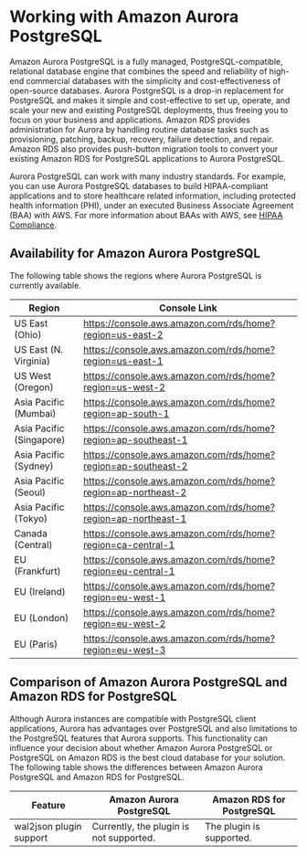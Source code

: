 # Working with Amazon Aurora PostgreSQL<a name="Aurora.AuroraPostgreSQL"></a>

Amazon Aurora PostgreSQL is a fully managed, PostgreSQL\-compatible, relational database engine that combines the speed and reliability of high\-end commercial databases with the simplicity and cost\-effectiveness of open\-source databases\. Aurora PostgreSQL is a drop\-in replacement for PostgreSQL and makes it simple and cost\-effective to set up, operate, and scale your new and existing PostgreSQL deployments, thus freeing you to focus on your business and applications\. Amazon RDS provides administration for Aurora by handling routine database tasks such as provisioning, patching, backup, recovery, failure detection, and repair\. Amazon RDS also provides push\-button migration tools to convert your existing Amazon RDS for PostgreSQL applications to Aurora PostgreSQL\.

Aurora PostgreSQL can work with many industry standards\. For example, you can use Aurora PostgreSQL databases to build HIPAA\-compliant applications and to store healthcare related information, including protected health information \(PHI\), under an executed Business Associate Agreement \(BAA\) with AWS\. For more information about BAAs with AWS, see [HIPAA Compliance](https://aws.amazon.com/compliance/hipaa-compliance/)\.

## Availability for Amazon Aurora PostgreSQL<a name="Aurora.AuroraPostgreSQL.Availability"></a>

The following table shows the regions where Aurora PostgreSQL is currently available\.


| Region | Console Link | 
| --- | --- | 
| US East \(Ohio\) | [https://console\.aws\.amazon\.com/rds/home?region=us\-east\-2](https://console.aws.amazon.com/rds/home?region=us-east-2) | 
| US East \(N\. Virginia\) | [https://console\.aws\.amazon\.com/rds/home?region=us\-east\-1](https://console.aws.amazon.com/rds/home?region=us-east-1) | 
| US West \(Oregon\) | [https://console\.aws\.amazon\.com/rds/home?region=us\-west\-2](https://console.aws.amazon.com/rds/home?region=us-west-2) | 
| Asia Pacific \(Mumbai\) | [https://console\.aws\.amazon\.com/rds/home?region=ap\-south\-1](https://console.aws.amazon.com/rds/home?region=ap-south-1) | 
| Asia Pacific \(Singapore\) | [https://console\.aws\.amazon\.com/rds/home?region=ap\-southeast\-1](https://console.aws.amazon.com/rds/home?region=ap-southeast-1) | 
| Asia Pacific \(Sydney\) | [https://console\.aws\.amazon\.com/rds/home?region=ap\-southeast\-2](https://console.aws.amazon.com/rds/home?region=ap-southeast-2) | 
| Asia Pacific \(Seoul\) | [https://console\.aws\.amazon\.com/rds/home?region=ap\-northeast\-2](https://console.aws.amazon.com/rds/home?region=ap-northeast-2) | 
| Asia Pacific \(Tokyo\) | [https://console\.aws\.amazon\.com/rds/home?region=ap\-northeast\-1](https://console.aws.amazon.com/rds/home?region=ap-northeast-1) | 
| Canada \(Central\) | [https://console\.aws\.amazon\.com/rds/home?region=ca\-central\-1](https://console.aws.amazon.com/rds/home?region=ca-central-1) | 
| EU \(Frankfurt\) | [https://console\.aws\.amazon\.com/rds/home?region=eu\-central\-1](https://console.aws.amazon.com/rds/home?region=eu-central-1) | 
| EU \(Ireland\) | [https://console\.aws\.amazon\.com/rds/home?region=eu\-west\-1](https://console.aws.amazon.com/rds/home?region=eu-west-1) | 
| EU \(London\) | [https://console\.aws\.amazon\.com/rds/home?region=eu\-west\-2](https://console.aws.amazon.com/rds/home?region=eu-west-2) | 
| EU \(Paris\) | [https://console\.aws\.amazon\.com/rds/home?region=eu\-west\-3](https://console.aws.amazon.com/rds/home?region=eu-west-3) | 

## Comparison of Amazon Aurora PostgreSQL and Amazon RDS for PostgreSQL<a name="Aurora.AuroraPostgreSQL.Compare"></a>

Although Aurora instances are compatible with PostgreSQL client applications, Aurora has advantages over PostgreSQL and also limitations to the PostgreSQL features that Aurora supports\. This functionality can influence your decision about whether Amazon Aurora PostgreSQL or PostgreSQL on Amazon RDS is the best cloud database for your solution\. The following table shows the differences between Amazon Aurora PostgreSQL and Amazon RDS for PostgreSQL\.


| Feature | Amazon Aurora PostgreSQL | Amazon RDS for PostgreSQL | 
| --- | --- | --- | 
| wal2json plugin support | Currently, the plugin is not supported\. | The plugin is supported\. | 